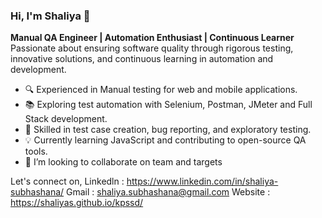 
### Hi, I'm Shaliya 👋
**Manual QA Engineer | Automation Enthusiast | Continuous Learner**  
Passionate about ensuring software quality through rigorous testing, innovative solutions, and continuous learning in automation and development.

- 🔍 Experienced in Manual testing for web and mobile applications.
- 📚 Exploring test automation with Selenium, Postman, JMeter and Full Stack development.
- 🌟 Skilled in test case creation, bug reporting, and exploratory testing.
- 💡 Currently learning JavaScript and contributing to open-source QA tools.
- 💞️ I’m looking to collaborate on team and targets

Let's connect on, 
Linkedln : https://www.linkedin.com/in/shaliya-subhashana/ 
Gmail : shaliya.subhashana@gmail.com
Website : https://shaliyas.github.io/kpssd/


